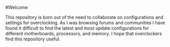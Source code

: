 #Welcome

This repository is born out of the need to collaborate on configurations and settings for overclocking. As I was browsing forums and communities I have found it 
difficult to find the latest and most update configurations for different motherboards, processors, and memory. I hope that overclockers find this repository 
useful.


